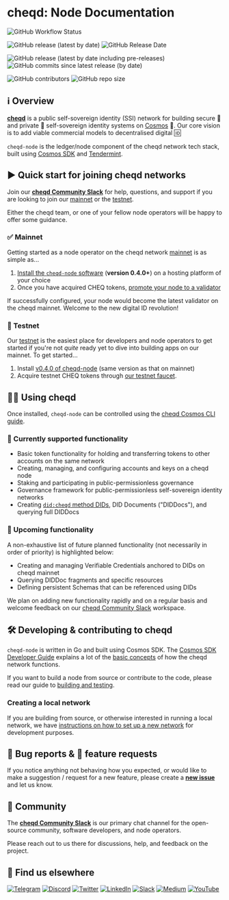 # cheqd: Node Documentation

![GitHub Workflow Status](https://img.shields.io/github/workflow/status/cheqd/cheqd-node/Test/main?style=flat-square)

![GitHub release (latest by date)](https://img.shields.io/github/v/release/cheqd/cheqd-node?color=green&label=stable+version&style=flat-square) ![GitHub Release Date](https://img.shields.io/github/release-date/cheqd/cheqd-node?style=flat-square)

![GitHub release (latest by date including pre-releases)](https://img.shields.io/github/v/release/cheqd/cheqd-node?include_prereleases&label=pre-release&style=flat-square) ![GitHub commits since latest release (by date)](https://img.shields.io/github/commits-since/cheqd/cheqd-node/latest?style=flat-square)

![GitHub contributors](https://img.shields.io/github/contributors/cheqd/cheqd-node?style=flat-square) ![GitHub repo size](https://img.shields.io/github/repo-size/cheqd/cheqd-node?style=flat-square)

## ℹ️ Overview

[**cheqd**](https://www.cheqd.io) is a public self-sovereign identity (SSI) network for building secure 🔐 and private 🤫 self-sovereign identity systems on [Cosmos](https://cosmos.network) 💫. Our core vision is to add viable commercial models to decentralised digital 🆔

`cheqd-node` is the ledger/node component of the cheqd network tech stack, built using [Cosmos SDK](https://github.com/cosmos/cosmos-sdk) and [Tendermint](https://github.com/tendermint/tendermint).

## ▶️ Quick start for joining cheqd networks

Join our [**cheqd Community Slack**](http://cheqd.link/join-cheqd-slack) for help, questions, and support if you are looking to join our [mainnet](https://explorer.cheqd.io) or the [testnet](https://testnet-explorer.cheqd.io/).

Either the cheqd team, or one of your fellow node operators will be happy to offer some guidance.

### ✅ Mainnet

Getting started as a node operator on the cheqd network [mainnet](https://explorer.cheqd.io) is as simple as...

1. [Install the `cheqd-node` software](docs/setup-and-configure/README.md) (**version 0.4.0+**) on a hosting platform of your choice
2. Once you have acquired CHEQ tokens, [promote your node to a validator](docs/setup-and-configure/configure-new-validator.md)

If successfully configured, your node would become the latest validator on the cheqd mainnet. Welcome to the new digital ID revolution!

### 🚧 Testnet

Our [testnet](https://testnet-explorer.cheqd.io/) is the easiest place for developers and node operators to get started if you're not *quite* ready yet to dive into building apps on our mainnet. To get started...

1. Install [v0.4.0 of cheqd-node](https://github.com/cheqd/cheqd-node/releases/tag/v0.4.0) (same version as that on mainnet)
2. Acquire testnet CHEQ tokens through [our testnet faucet](https://testnet-faucet.cheqd.io).

## 🧑‍💻 Using cheqd

Once installed, `cheqd-node` can be controlled using the [cheqd Cosmos CLI guide](docs/cheqd-cli/README.md).

### 📌 Currently supported functionality

* Basic token functionality for holding and transferring tokens to other accounts on the same network
* Creating, managing, and configuring accounts and keys on a cheqd node
* Staking and participating in public-permissionless governance
* Governance framework for public-permissionless self-sovereign identity networks
* Creating [`did:cheqd` method DIDs](architecture/adr-list/adr-002-cheqd-did-method.md), DID Documents ("DIDDocs"), and querying full DIDDocs

### 🔮 Upcoming functionality

A non-exhaustive list of future planned functionality (not necessarily in order of priority) is highlighted below:

* Creating and managing Verifiable Credentials anchored to DIDs on cheqd mainnet
* Querying DIDDoc fragments and specific resources
* Defining persistent Schemas that can be referenced using DIDs

We plan on adding new functionality rapidly and on a regular basis and welcome feedback on our [cheqd Community Slack](http://cheqd.link/join-cheqd-slack) workspace.

## 🛠 Developing & contributing to cheqd

`cheqd-node` is written in Go and built using Cosmos SDK. The [Cosmos SDK Developer Guide](https://docs.cosmos.network/) explains a lot of the [basic concepts](https://docs.cosmos.network/v0.44/basics/app-anatomy.html) of how the cheqd network functions.

If you want to build a node from source or contribute to the code, please read our guide to [building and testing](docs/build-and-networks/README.md).

### Creating a local network

If you are building from source, or otherwise interested in running a local network, we have [instructions on how to set up a new network](docs/setup-and-configure/README.md) for development purposes.

## 🐞 Bug reports & 🤔 feature requests

If you notice anything not behaving how you expected, or would like to make a suggestion / request for a new feature, please create a [**new issue**](https://github.com/cheqd/cheqd-node/issues/new/choose) and let us know.

## 💬 Community

The [**cheqd Community Slack**](http://cheqd.link/join-cheqd-slack) is our primary chat channel for the open-source community, software developers, and node operators.

Please reach out to us there for discussions, help, and feedback on the project.

## 🙋 Find us elsewhere

[![Telegram](https://img.shields.io/badge/Telegram-2CA5E0?style=for-the-badge&logo=telegram&logoColor=white)](https://t.me/cheqd) [![Discord](https://img.shields.io/badge/Discord-7289DA?style=for-the-badge&logo=discord&logoColor=white)](http://cheqd.link/discord-github) [![Twitter](https://img.shields.io/badge/Twitter-1DA1F2?style=for-the-badge&logo=twitter&logoColor=white)](https://twitter.com/intent/follow?screen_name=cheqd_io) [![LinkedIn](https://img.shields.io/badge/LinkedIn-0077B5?style=for-the-badge&logo=linkedin&logoColor=white)](http://cheqd.link/linkedin) [![Slack](https://img.shields.io/badge/Slack-4A154B?style=for-the-badge&logo=slack&logoColor=white)](http://cheqd.link/join-cheqd-slack) [![Medium](https://img.shields.io/badge/Medium-12100E?style=for-the-badge&logo=medium&logoColor=white)](https://blog.cheqd.io) [![YouTube](https://img.shields.io/badge/YouTube-FF0000?style=for-the-badge&logo=youtube&logoColor=white)](https://www.youtube.com/channel/UCBUGvvH6t3BAYo5u41hJPzw/)
